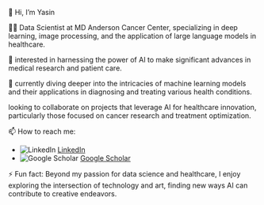 👋 Hi, I’m Yasin

👨‍🔬 Data Scientist at MD Anderson Cancer Center, specializing in deep learning, image processing, and the application of large language models in healthcare.

👀 interested in harnessing the power of AI to make significant advances in medical research and patient care.

🌱 currently diving deeper into the intricacies of machine learning models and their applications in diagnosing and treating various health conditions.

looking to collaborate on projects that leverage AI for healthcare innovation, particularly those focused on cancer research and treatment optimization.

📫 How to reach me:
- ![LinkedIn](https://img.icons8.com/fluent/48/000000/linkedin.png) [LinkedIn](https://www.linkedin.com/in/yshokrollahi/)
- ![Google Scholar](https://img.icons8.com/color/48/000000/google-scholar--v1.png) [Google Scholar](https://scholar.google.com/citations?hl=en&user=fgJxR38AAAAJ&view_op=list_works&sortby=pubdate)


⚡ Fun fact: Beyond my passion for data science and healthcare, I enjoy exploring the intersection of technology and art, finding new ways AI can contribute to creative endeavors.

<!---
YShokrollahi/YShokrollahi is a ✨ special ✨ repository because its `README.md` (this file) appears on your GitHub profile.
You can click the Preview link to take a look at your changes.
--->
